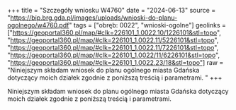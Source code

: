 +++
title = "Szczegóły wniosku W4760"
date = "2024-06-13"
source = "https://bip.brg.gda.pl/images/uploads/wnioski-do-planu-ogolnego/w4760.pdf"
tags = ["obręb: 0022", "wnioski-ogolne"]
geolinks = ["https://geoportal360.pl/map/#clk=226101_1.0022.10/1226101&stl=topo", "https://geoportal360.pl/map/#clk=226101_1.0022.11/5226101&stl=topo", "https://geoportal360.pl/map/#clk=226101_1.0022.11/7226101&stl=topo", "https://geoportal360.pl/map/#clk=226101_1.0022/11/6226101&stl=topo", "https://geoportal360.pl/map/#clk=226101_1.0022.23/18&stl=topo"]
raw = "Niniejszym składam wniosek do planu ogólnego miasta Gdańska dotyczący moich działek zgodnie z poniższą treścią i parametrami. "
+++

Niniejszym składam wniosek do planu ogólnego miasta Gdańska dotyczący moich
działek zgodnie z poniższą treścią i parametrami.



